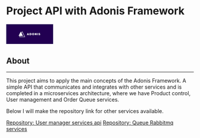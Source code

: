 # Project API with Adonis Framework

<img src="https://github.com/WictorHiago/api-adonis/blob/main/assets/adonis.png" width="25%">

## About

<hr>
<p>
This project aims to apply the main concepts of the Adonis Framework. A simple API that communicates and integrates with other services and is completed in a microservices architecture, where we have Product control, User management and Order Queue services.

Below I will make the repository link for other services available.

</p>

<u><a href="#" target="blank">Repository: User manager services api</a></u>
<u><a href="#" target="blank">Repository: Queue Rabbitmq services</a></u>
